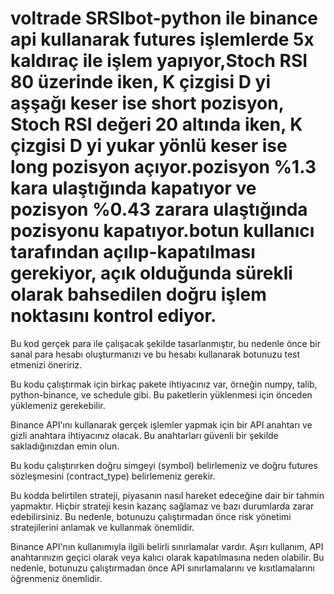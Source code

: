 # voltrade SRSIbot-python ile binance api kullanarak futures işlemlerde 5x kaldıraç ile işlem yapıyor,Stoch RSI 80 üzerinde iken, K çizgisi D yi aşşağı keser ise short pozisyon, Stoch RSI değeri 20 altında iken, K çizgisi D yi yukar yönlü keser ise long pozisyon açıyor.pozisyon %1.3 kara ulaştığında kapatıyor ve pozisyon %0.43 zarara ulaştığında pozisyonu kapatıyor.botun kullanıcı tarafından açılıp-kapatılması gerekiyor, açık olduğunda sürekli olarak bahsedilen doğru işlem noktasını kontrol ediyor.

Bu kod gerçek para ile çalışacak şekilde tasarlanmıştır, bu nedenle önce bir sanal para hesabı oluşturmanızı ve bu hesabı kullanarak botunuzu test etmenizi öneririz.

Bu kodu çalıştırmak için birkaç pakete ihtiyacınız var, örneğin numpy, talib, python-binance, ve schedule gibi. Bu paketlerin yüklenmesi için önceden yüklemeniz gerekebilir.

Binance API'ını kullanarak gerçek işlemler yapmak için bir API anahtarı ve gizli anahtara ihtiyacınız olacak. Bu anahtarları güvenli bir şekilde sakladığınızdan emin olun.

Bu kodu çalıştırırken doğru simgeyi (symbol) belirlemeniz ve doğru futures sözleşmesini (contract_type) belirlemeniz gerekir.

Bu kodda belirtilen strateji, piyasanın nasıl hareket edeceğine dair bir tahmin yapmaktır. Hiçbir strateji kesin kazanç sağlamaz ve bazı durumlarda zarar edebilirsiniz. Bu nedenle, botunuzu çalıştırmadan önce risk yönetimi stratejilerini anlamak ve kullanmak önemlidir.

Binance API'nın kullanımıyla ilgili belirli sınırlamalar vardır. Aşırı kullanım, API anahtarınızın geçici olarak veya kalıcı olarak kapatılmasına neden olabilir. Bu nedenle, botunuzu çalıştırmadan önce API sınırlamalarını ve kısıtlamalarını öğrenmeniz önemlidir.
